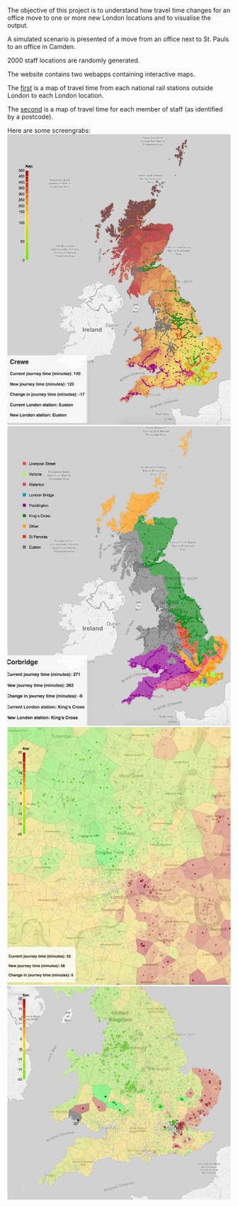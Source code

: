 The objective of this project is to understand how travel time changes for an office move to one or more new London locations and to visualise the output.

A simulated scenario is presented of a move from an office next to St. Pauls to an office in Camden.

2000 staff locations are randomly generated.

The website contains two webapps containing interactive maps.

The [first](http://robinl.github.io/office_move_journeytime/website/) is a map of travel time from each national rail stations outside London to each London location. 

The [second](http://robinl.github.io/office_move_journeytime/website/staff.html) is a map of travel time for each member of staff (as identified by a postcode).

Here are some screengrabs:
![Alt text](/pics/journeytime.png?raw=true "Journey time")
![Alt text](/pics/mainlinestation.png?raw=true "Mainline station")
![Alt text](/pics/staffdurationchange.png?raw=true "Duration change")
![Alt text](/pics/staffdurationchange2.png?raw=true "Duration change")


